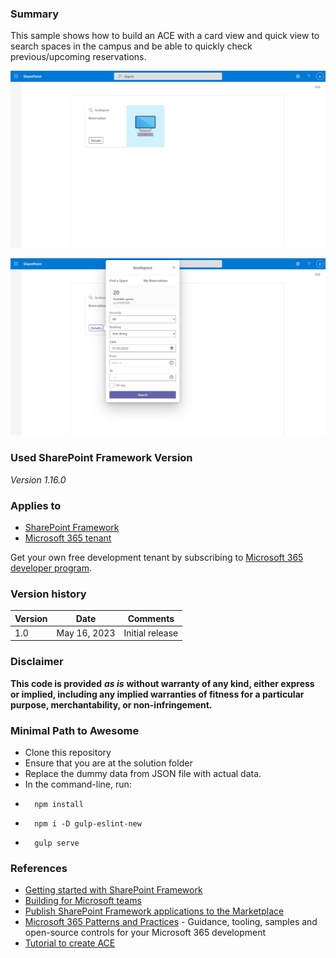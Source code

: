 ### Summary
This sample shows how to build an ACE with a card view and quick view to search spaces in the campus and be able to quickly check previous/upcoming reservations.

![BookingSpaces.png](./assets/BookSpaces1.PNG)

![BookingSpaces.png](./assets/BookSpaces2.PNG)

### Used SharePoint Framework Version
*Version 1.16.0*

### Applies to
-   [SharePoint Framework](https://aka.ms/spfx)
-   [Microsoft 365 tenant](https://docs.microsoft.com/en-us/sharepoint/dev/spfx/set-up-your-developer-tenant)

Get your own free development tenant by subscribing to [Microsoft 365 developer program](http://aka.ms/o365devprogram).

### Version history

| **Version** | **Date** | **Comments** |
|--|--|--|
| 1.0  | May 16, 2023 | Initial release |

### Disclaimer
**This code is provided** _**as is**_ **without warranty of any kind, either express or implied, including any implied warranties of fitness for a particular purpose, merchantability, or non-infringement.**

### Minimal Path to Awesome
-   Clone this repository
-   Ensure that you are at the solution folder
-   Replace the dummy data from JSON file with actual data.
-   In the command-line, run:
-   	npm install
-       npm i -D gulp-eslint-new
-   	gulp serve

### References

 - [Getting started with SharePoint Framework](https://docs.microsoft.com/en-us/sharepoint/dev/spfx/set-up-your-developer-tenant)
 - [Building for Microsoft teams](https://docs.microsoft.com/en-us/sharepoint/dev/spfx/build-for-teams-overview)
 - [Publish SharePoint Framework applications to the Marketplace](https://docs.microsoft.com/en-us/sharepoint/dev/spfx/publish-to-marketplace-overview)
 - [Microsoft 365 Patterns and Practices](https://aka.ms/m365pnp) - Guidance, tooling, samples and open-source controls for your Microsoft 365 development
 - [Tutorial to create ACE](https://docs.microsoft.com/en-us/sharepoint/dev/spfx/viva/get-started/build-first-sharepoint-adaptive-card-extension)